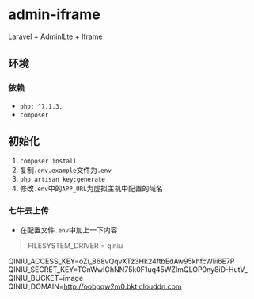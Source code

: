# admin-iframe
Laravel + AdminlLte + Iframe

## 环境

### 依赖

- `php: ^7.1.3,`
- `composer`

## 初始化

1. `composer install`
2. 复制`.env.example`文件为`.env`
3. `php artisan key:generate`
4. 修改`.env`中的`APP_URL`为虚拟主机中配置的域名

### 七牛云上传

- 在配置文件`.env`中加上一下内容
> FILESYSTEM_DRIVER = qiniu

  QINIU_ACCESS_KEY=oZi_868vQqvXTz3Hk24ftbEdAw95khfcWlii6E7P
  QINIU_SECRET_KEY=TCnWwIGhNN75k0F1uq45WZImQLOP0ny8iD-HutV_
  QINIU_BUCKET=image
  QINIU_DOMAIN=http://oobpqw2m0.bkt.clouddn.com

